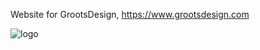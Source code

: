 Website for GrootsDesign, https://www.grootsdesign.com

![logo](https://github.com/user-attachments/assets/dc1e62e1-d2fb-4882-bfeb-a6a21b7344bc)
